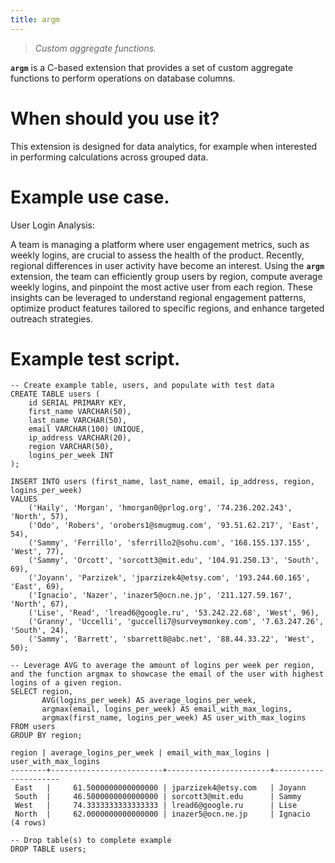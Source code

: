 ```yaml
---
title: argm
---
```


> _Custom aggregate functions._

**`argm`** is a C-based extension that provides a set of custom aggregate functions to perform operations on database columns.

# When should you use it?

This extension is designed for data analytics, for example when interested in performing calculations across grouped data.

# Example use case.

User Login Analysis:

A team is managing a platform where user engagement metrics, such as weekly logins, are crucial to assess the health of the product. Recently, regional differences in user activity have become an interest. Using the **`argm`** extension, the team can efficiently group users by region, compute average weekly logins, and pinpoint the most active user from each region. These insights can be leveraged to understand regional engagement patterns, optimize product features tailored to specific regions, and enhance targeted outreach strategies.

# Example test script.

```
-- Create example table, users, and populate with test data
CREATE TABLE users (
    id SERIAL PRIMARY KEY,
    first_name VARCHAR(50),
    last_name VARCHAR(50),
    email VARCHAR(100) UNIQUE,
    ip_address VARCHAR(20),
    region VARCHAR(50),
    logins_per_week INT
);

INSERT INTO users (first_name, last_name, email, ip_address, region, logins_per_week)
VALUES
    ('Haily', 'Morgan', 'hmorgan0@prlog.org', '74.236.202.243', 'North', 57),
    ('Odo', 'Robers', 'orobers1@smugmug.com', '93.51.62.217', 'East', 54),
    ('Sammy', 'Ferrillo', 'sferrillo2@sohu.com', '168.155.137.155', 'West', 77),
    ('Sammy', 'Orcott', 'sorcott3@mit.edu', '104.91.250.13', 'South', 69),
    ('Joyann', 'Parzizek', 'jparzizek4@etsy.com', '193.244.60.165', 'East', 69),
    ('Ignacio', 'Nazer', 'inazer5@ocn.ne.jp', '211.127.59.167', 'North', 67),
    ('Lise', 'Read', 'lread6@google.ru', '53.242.22.68', 'West', 96),
    ('Granny', 'Uccelli', 'guccelli7@surveymonkey.com', '7.63.247.26', 'South', 24),
    ('Sammy', 'Barrett', 'sbarrett8@abc.net', '88.44.33.22', 'West', 50);

-- Leverage AVG to average the amount of logins per week per region, and the function argmax to showcase the email of the user with highest logins of a given region.
SELECT region,
       AVG(logins_per_week) AS average_logins_per_week,
       argmax(email, logins_per_week) AS email_with_max_logins,
       argmax(first_name, logins_per_week) AS user_with_max_logins
FROM users
GROUP BY region;

region | average_logins_per_week | email_with_max_logins | user_with_max_logins
--------+-------------------------+-----------------------+----------------------
 East   |     61.5000000000000000 | jparzizek4@etsy.com   | Joyann
 South  |     46.5000000000000000 | sorcott3@mit.edu      | Sammy
 West   |     74.3333333333333333 | lread6@google.ru      | Lise
 North  |     62.0000000000000000 | inazer5@ocn.ne.jp     | Ignacio
(4 rows)

-- Drop table(s) to complete example
DROP TABLE users;
```
